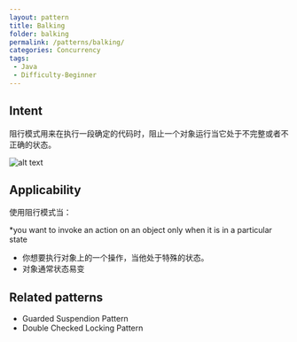 ```yaml
---
layout: pattern
title: Balking
folder: balking
permalink: /patterns/balking/
categories: Concurrency
tags:
 - Java
 - Difficulty-Beginner
---
```


## Intent
阻行模式用来在执行一段确定的代码时，阻止一个对象运行当它处于不完整或者不正确的状态。


![alt text](./etc/balking.png "Balking")

## Applicability
使用阻行模式当：

*you want to invoke an action on an object only when it is in a particular state
* 你想要执行对象上的一个操作，当他处于特殊的状态。
* 对象通常状态易变

## Related patterns
* Guarded Suspendion Pattern
* Double Checked Locking Pattern